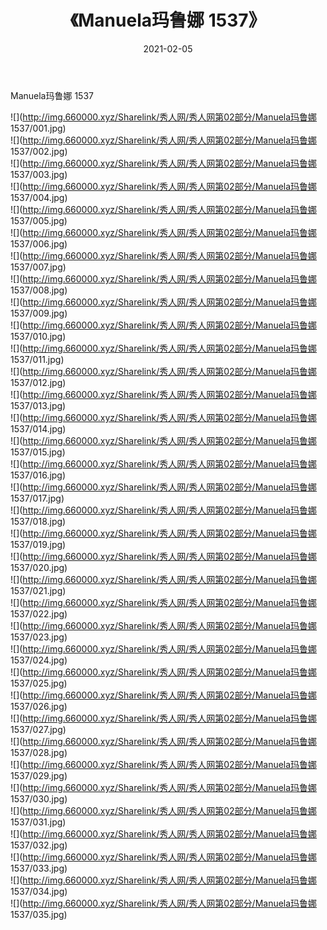﻿---
layout: post
title:  《Manuela玛鲁娜 1537》
date:   2021-02-05
img: http://img.660000.xyz/Sharelink/秀人网/秀人网第02部分/Manuela玛鲁娜 1537/000.jpg
categories: [美女, 清纯, 唯美]
---

Manuela玛鲁娜 1537

  ![](http://img.660000.xyz/Sharelink/秀人网/秀人网第02部分/Manuela玛鲁娜 1537/001.jpg) <br> ![](http://img.660000.xyz/Sharelink/秀人网/秀人网第02部分/Manuela玛鲁娜 1537/002.jpg) <br> ![](http://img.660000.xyz/Sharelink/秀人网/秀人网第02部分/Manuela玛鲁娜 1537/003.jpg) <br> ![](http://img.660000.xyz/Sharelink/秀人网/秀人网第02部分/Manuela玛鲁娜 1537/004.jpg) <br> ![](http://img.660000.xyz/Sharelink/秀人网/秀人网第02部分/Manuela玛鲁娜 1537/005.jpg) <br> ![](http://img.660000.xyz/Sharelink/秀人网/秀人网第02部分/Manuela玛鲁娜 1537/006.jpg) <br> ![](http://img.660000.xyz/Sharelink/秀人网/秀人网第02部分/Manuela玛鲁娜 1537/007.jpg) <br> ![](http://img.660000.xyz/Sharelink/秀人网/秀人网第02部分/Manuela玛鲁娜 1537/008.jpg) <br> ![](http://img.660000.xyz/Sharelink/秀人网/秀人网第02部分/Manuela玛鲁娜 1537/009.jpg) <br> ![](http://img.660000.xyz/Sharelink/秀人网/秀人网第02部分/Manuela玛鲁娜 1537/010.jpg) <br> ![](http://img.660000.xyz/Sharelink/秀人网/秀人网第02部分/Manuela玛鲁娜 1537/011.jpg) <br> ![](http://img.660000.xyz/Sharelink/秀人网/秀人网第02部分/Manuela玛鲁娜 1537/012.jpg) <br> ![](http://img.660000.xyz/Sharelink/秀人网/秀人网第02部分/Manuela玛鲁娜 1537/013.jpg) <br> ![](http://img.660000.xyz/Sharelink/秀人网/秀人网第02部分/Manuela玛鲁娜 1537/014.jpg) <br> ![](http://img.660000.xyz/Sharelink/秀人网/秀人网第02部分/Manuela玛鲁娜 1537/015.jpg) <br> ![](http://img.660000.xyz/Sharelink/秀人网/秀人网第02部分/Manuela玛鲁娜 1537/016.jpg) <br> ![](http://img.660000.xyz/Sharelink/秀人网/秀人网第02部分/Manuela玛鲁娜 1537/017.jpg) <br> ![](http://img.660000.xyz/Sharelink/秀人网/秀人网第02部分/Manuela玛鲁娜 1537/018.jpg) <br> ![](http://img.660000.xyz/Sharelink/秀人网/秀人网第02部分/Manuela玛鲁娜 1537/019.jpg) <br> ![](http://img.660000.xyz/Sharelink/秀人网/秀人网第02部分/Manuela玛鲁娜 1537/020.jpg) <br> ![](http://img.660000.xyz/Sharelink/秀人网/秀人网第02部分/Manuela玛鲁娜 1537/021.jpg) <br> ![](http://img.660000.xyz/Sharelink/秀人网/秀人网第02部分/Manuela玛鲁娜 1537/022.jpg) <br> ![](http://img.660000.xyz/Sharelink/秀人网/秀人网第02部分/Manuela玛鲁娜 1537/023.jpg) <br> ![](http://img.660000.xyz/Sharelink/秀人网/秀人网第02部分/Manuela玛鲁娜 1537/024.jpg) <br> ![](http://img.660000.xyz/Sharelink/秀人网/秀人网第02部分/Manuela玛鲁娜 1537/025.jpg) <br> ![](http://img.660000.xyz/Sharelink/秀人网/秀人网第02部分/Manuela玛鲁娜 1537/026.jpg) <br> ![](http://img.660000.xyz/Sharelink/秀人网/秀人网第02部分/Manuela玛鲁娜 1537/027.jpg) <br> ![](http://img.660000.xyz/Sharelink/秀人网/秀人网第02部分/Manuela玛鲁娜 1537/028.jpg) <br> ![](http://img.660000.xyz/Sharelink/秀人网/秀人网第02部分/Manuela玛鲁娜 1537/029.jpg) <br> ![](http://img.660000.xyz/Sharelink/秀人网/秀人网第02部分/Manuela玛鲁娜 1537/030.jpg) <br> ![](http://img.660000.xyz/Sharelink/秀人网/秀人网第02部分/Manuela玛鲁娜 1537/031.jpg) <br> ![](http://img.660000.xyz/Sharelink/秀人网/秀人网第02部分/Manuela玛鲁娜 1537/032.jpg) <br> ![](http://img.660000.xyz/Sharelink/秀人网/秀人网第02部分/Manuela玛鲁娜 1537/033.jpg) <br> ![](http://img.660000.xyz/Sharelink/秀人网/秀人网第02部分/Manuela玛鲁娜 1537/034.jpg) <br> ![](http://img.660000.xyz/Sharelink/秀人网/秀人网第02部分/Manuela玛鲁娜 1537/035.jpg) <br>